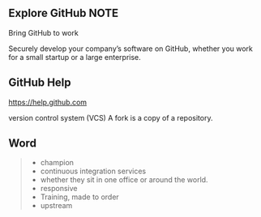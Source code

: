 

## Explore GitHub NOTE

Bring GitHub to work

Securely develop your company’s software on GitHub, whether you work for a small startup or a large enterprise.

## GitHub Help
https://help.github.com

version control system (VCS)
A fork is a copy of a repository.

## Word
> * champion
> * continuous integration services
> * whether they sit in one office or around the world.
> * responsive
> * Training, made to order
> * upstream
